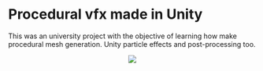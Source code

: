 <h1>Procedural vfx made in Unity</h1>
<p>
This was an university project with the objective of learning how make procedural mesh generation. Unity particle effects and                 post-processing too.
</p>
<p align="center">
  <img src="https://github.com/ElToChetao/VFX_Unity/blob/master/ReadmeImages/Gif1.gif">
</p>
